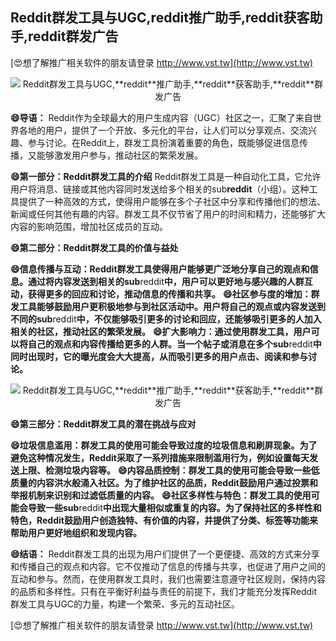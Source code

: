## **Reddit群发工具与UGC,**reddit**推广助手,**reddit**获客助手,**reddit**群发广告**

[😍想了解推广相关软件的朋友请登录 http://www.vst.tw](http://www.vst.tw)

 <center><img src="https://vst.tw/MP4/tuiguang/png/3.png" alt="Reddit群发工具与UGC,**reddit**推广助手,**reddit**获客助手,**reddit**群发广告"></center>

**😄导语：**
Reddit作为全球最大的用户生成内容（UGC）社区之一，汇聚了来自世界各地的用户，提供了一个开放、多元化的平台，让人们可以分享观点、交流兴趣、参与讨论。在Reddit上，群发工具扮演着重要的角色，既能够促进信息传播，又能够激发用户参与，推动社区的繁荣发展。

**😄第一部分：Reddit群发工具的介绍**
Reddit群发工具是一种自动化工具，它允许用户将消息、链接或其他内容同时发送给多个相关的sub**reddit**（小组）。这种工具提供了一种高效的方式，使得用户能够在多个子社区中分享和传播他们的想法、新闻或任何其他有趣的内容。群发工具不仅节省了用户的时间和精力，还能够扩大内容的影响范围，增加社区成员的互动。

**😄第二部分：Reddit群发工具的价值与益处**

**😄信息传播与互动：Reddit群发工具使得用户能够更广泛地分享自己的观点和信息。通过将内容发送到相关的sub**reddit**中，用户可以更好地与感兴趣的人群互动，获得更多的回应和讨论，推动信息的传播和共享。**
**😄社区参与度的增加：群发工具能够鼓励用户更积极地参与到社区活动中。用户将自己的观点或内容发送到不同的sub**reddit**中，不仅能够吸引更多的讨论和回应，还能够吸引更多的人加入相关的社区，推动社区的繁荣发展。**
**😄扩大影响力：通过使用群发工具，用户可以将自己的观点和内容传播给更多的人群。当一个帖子或消息在多个sub**reddit**中同时出现时，它的曝光度会大大提高，从而吸引更多的用户点击、阅读和参与讨论。**

 <center><img src="https://vst.tw/MP4/tuiguang/png/8.png" alt="Reddit群发工具与UGC,**reddit**推广助手,**reddit**获客助手,**reddit**群发广告"></center>

**😄第三部分：Reddit群发工具的潜在挑战与应对**

**😄垃圾信息滥用：群发工具的使用可能会导致过度的垃圾信息和刷屏现象。为了避免这种情况发生，Reddit采取了一系列措施来限制滥用行为，例如设置每天发送上限、检测垃圾内容等。**
**😄内容品质控制：群发工具的使用可能会导致一些低质量的内容洪水般涌入社区。为了维护社区的品质，Reddit鼓励用户通过投票和举报机制来识别和过滤低质量的内容。**
**😄社区多样性与特色：群发工具的使用可能会导致一些sub**reddit**中出现大量相似或重复的内容。为了保持社区的多样性和特色，Reddit鼓励用户创造独特、有价值的内容，并提供了分类、标签等功能来帮助用户更好地组织和发现内容。**

**😄结语：**
Reddit群发工具的出现为用户们提供了一个更便捷、高效的方式来分享和传播自己的观点和内容。它不仅推动了信息的传播与共享，也促进了用户之间的互动和参与。然而，在使用群发工具时，我们也需要注意遵守社区规则，保持内容的品质和多样性。只有在平衡好利益与责任的前提下，我们才能充分发挥Reddit群发工具与UGC的力量，构建一个繁荣、多元的互动社区。

[😍想了解推广相关软件的朋友请登录 http://www.vst.tw](http://www.vst.tw)



